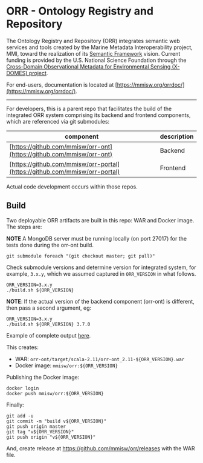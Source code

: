 # ORR - Ontology Registry and Repository

The Ontology Registry and Repository (ORR) integrates semantic web services and tools
created by the Marine Metadata Interoperability project, MMI, toward the realization
of its [Semantic Framework](https://marinemetadata.org/semanticframework) vision.
Current funding is provided by the U.S. National Science Foundation through the
[Cross-Domain Observational Metadata for Environmental Sensing (X-DOMES) project](
https://www.earthcube.org/group/x-domes).

For end-users, documentation is located at
[https://mmisw.org/orrdoc/](https://mmisw.org/orrdoc/).

----

For developers, this is a parent repo that facilitates the build of the
integrated ORR system comprising its backend and frontend components,
which are referenced via git submodules:

| component | description |
|-----------|-------------|
| [https://github.com/mmisw/orr-ont](https://github.com/mmisw/orr-ont)       | Backend |
| [https://github.com/mmisw/orr-portal](https://github.com/mmisw/orr-portal) | Frontend |

Actual code development occurs within those repos.

## Build

Two deployable ORR artifacts are built in this repo: WAR and Docker image.
The steps are:

**NOTE** A MongoDB server must be running locally (on port 27017)
for the tests done during the orr-ont build.

```
git submodule foreach "(git checkout master; git pull)"
```

Check submodule versions and determine version for integrated system,
for example, `3.x.y`, which we assumed captured in `ORR_VERSION` in what follows.

```
ORR_VERSION=3.x.y
./build.sh ${ORR_VERSION}
```

**NOTE**:  If the actual version of the backend component (orr-ont)
is different, then pass a second argument, eg:

```
ORR_VERSION=3.x.y
./build.sh ${ORR_VERSION} 3.7.0
```

Example of complete output
[here](https://gist.github.com/carueda/980020ffa0662a11a3a129b8a1274a2f).

This creates:
- WAR:          `orr-ont/target/scala-2.11/orr-ont_2.11-${ORR_VERSION}.war`
- Docker image: `mmisw/orr:${ORR_VERSION}`

Publishing the Docker image:

```
docker login
docker push mmisw/orr:${ORR_VERSION}
```

Finally:

```
git add -u
git commit -m "build v${ORR_VERSION}"
git push origin master
git tag "v${ORR_VERSION}"
git push origin "v${ORR_VERSION}"
```

And, create release at https://github.com/mmisw/orr/releases with the WAR file.
